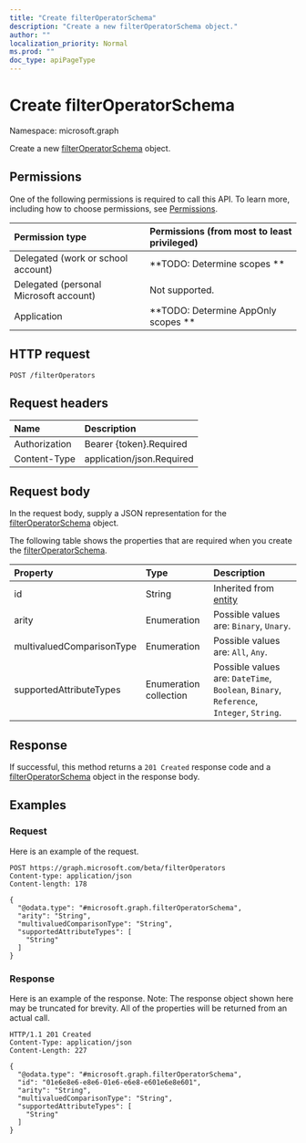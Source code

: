 ```yaml
---
title: "Create filterOperatorSchema"
description: "Create a new filterOperatorSchema object."
author: ""
localization_priority: Normal
ms.prod: ""
doc_type: apiPageType
---
```


# Create filterOperatorSchema

Namespace: microsoft.graph

Create a new [filterOperatorSchema](../resources/filteroperatorschema.md) object.

## Permissions
One of the following permissions is required to call this API. To learn more, including how to choose permissions, see [Permissions](/concepts/permissions-reference.md).

|Permission type|Permissions (from most to least privileged)|
|:---|:---|
|Delegated (work or school account)|**TODO: Determine scopes **|
|Delegated (personal Microsoft account)|Not supported.|
|Application|**TODO: Determine AppOnly scopes **|

## HTTP request
<!-- {
  "blockType": "ignored"
}
-->
``` http
POST /filterOperators
```

## Request headers
|Name|Description|
|:---|:---|
|Authorization|Bearer {token}.Required|
|Content-Type|application/json.Required|

## Request body
In the request body, supply a JSON representation for the [filterOperatorSchema](../resources/filteroperatorschema.md) object.

The following table shows the properties that are required when you create the [filterOperatorSchema](../resources/filteroperatorschema.md).

|Property|Type|Description|
|:---|:---|:---|
|id|String| Inherited from [entity](../resources/entity.md)|
|arity|Enumeration| Possible values are: `Binary`, `Unary`.|
|multivaluedComparisonType|Enumeration| Possible values are: `All`, `Any`.|
|supportedAttributeTypes|Enumeration collection| Possible values are: `DateTime`, `Boolean`, `Binary`, `Reference`, `Integer`, `String`.|



## Response
If successful, this method returns a `201 Created` response code and a [filterOperatorSchema](../resources/filteroperatorschema.md) object in the response body.

## Examples

### Request
Here is an example of the request.
<!-- {
  "blockType": "request",
  "name": "create_filteroperatorschema_from_filteroperators"
}
-->
``` http
POST https://graph.microsoft.com/beta/filterOperators
Content-type: application/json
Content-length: 178

{
  "@odata.type": "#microsoft.graph.filterOperatorSchema",
  "arity": "String",
  "multivaluedComparisonType": "String",
  "supportedAttributeTypes": [
    "String"
  ]
}
```

### Response
Here is an example of the response. Note: The response object shown here may be truncated for brevity. All of the properties will be returned from an actual call.
<!-- {
  "blockType": "response",
  "truncated": true,
  "@odata.type": "microsoft.graph.filteroperatorschema"
}
-->
``` http
HTTP/1.1 201 Created
Content-Type: application/json
Content-Length: 227

{
  "@odata.type": "#microsoft.graph.filterOperatorSchema",
  "id": "01e6e8e6-e8e6-01e6-e6e8-e601e6e8e601",
  "arity": "String",
  "multivaluedComparisonType": "String",
  "supportedAttributeTypes": [
    "String"
  ]
}
```

